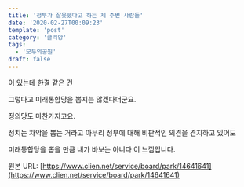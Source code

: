 ```yaml
---
title: '정부가 잘못했다고 하는 제 주변 사람들'
date: '2020-02-27T00:09:23'
template: 'post'
category: '클리앙'
tags: 
  - '모두의공원'
draft: false
---
```


이 있는데 한결 같은 건

그렇다고 미래통합당을 뽑지는 않겠다더군요.

정의당도 마찬가지고요.

정치는 차악을 뽑는 거라고 아무리 정부에 대해 비판적인 의견을 견지하고 있어도

미래통합당을 뽑을 만큼 내가 바보는 아니다 이 느낌입니다.

원본 URL: [https://www.clien.net/service/board/park/14641641](https://www.clien.net/service/board/park/14641641)